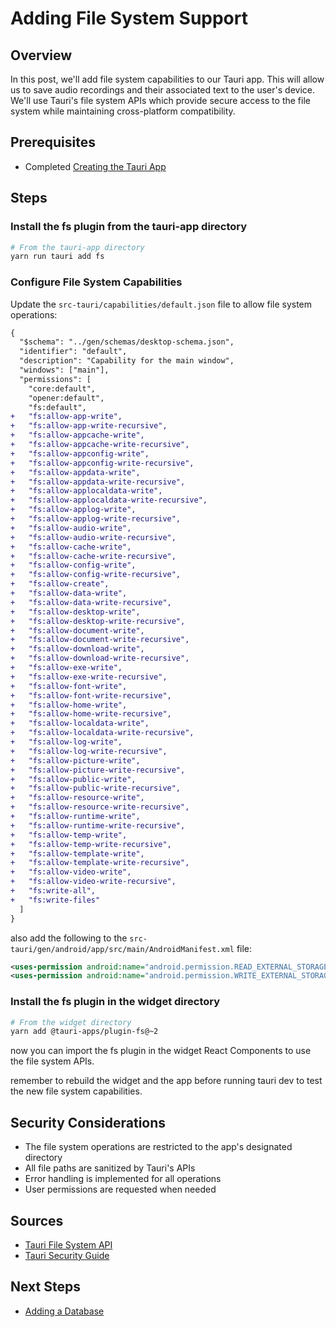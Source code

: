 # Adding File System Support

## Overview

In this post, we'll add file system capabilities to our Tauri app. This will allow us to save audio recordings and their associated text to the user's device. We'll use Tauri's file system APIs which provide secure access to the file system while maintaining cross-platform compatibility.

## Prerequisites

- Completed [Creating the Tauri App](4-creating-the-tauri-app.md)

## Steps

### Install the fs plugin from the tauri-app directory

```bash
# From the tauri-app directory
yarn run tauri add fs
```

### Configure File System Capabilities

Update the `src-tauri/capabilities/default.json` file to allow file system operations:

```diff
{
  "$schema": "../gen/schemas/desktop-schema.json",
  "identifier": "default",
  "description": "Capability for the main window",
  "windows": ["main"],
  "permissions": [
    "core:default",
    "opener:default",
    "fs:default",
+   "fs:allow-app-write",
+   "fs:allow-app-write-recursive",
+   "fs:allow-appcache-write",
+   "fs:allow-appcache-write-recursive",
+   "fs:allow-appconfig-write",
+   "fs:allow-appconfig-write-recursive",
+   "fs:allow-appdata-write",
+   "fs:allow-appdata-write-recursive",
+   "fs:allow-applocaldata-write",
+   "fs:allow-applocaldata-write-recursive",
+   "fs:allow-applog-write",
+   "fs:allow-applog-write-recursive",
+   "fs:allow-audio-write",
+   "fs:allow-audio-write-recursive",
+   "fs:allow-cache-write",
+   "fs:allow-cache-write-recursive",
+   "fs:allow-config-write",
+   "fs:allow-config-write-recursive",
+   "fs:allow-create",
+   "fs:allow-data-write",
+   "fs:allow-data-write-recursive",
+   "fs:allow-desktop-write",
+   "fs:allow-desktop-write-recursive",
+   "fs:allow-document-write",
+   "fs:allow-document-write-recursive",
+   "fs:allow-download-write",
+   "fs:allow-download-write-recursive",
+   "fs:allow-exe-write",
+   "fs:allow-exe-write-recursive",
+   "fs:allow-font-write",
+   "fs:allow-font-write-recursive",
+   "fs:allow-home-write",
+   "fs:allow-home-write-recursive",
+   "fs:allow-localdata-write",
+   "fs:allow-localdata-write-recursive",
+   "fs:allow-log-write",
+   "fs:allow-log-write-recursive",
+   "fs:allow-picture-write",
+   "fs:allow-picture-write-recursive",
+   "fs:allow-public-write",
+   "fs:allow-public-write-recursive",
+   "fs:allow-resource-write",
+   "fs:allow-resource-write-recursive",
+   "fs:allow-runtime-write",
+   "fs:allow-runtime-write-recursive",
+   "fs:allow-temp-write",
+   "fs:allow-temp-write-recursive",
+   "fs:allow-template-write",
+   "fs:allow-template-write-recursive",
+   "fs:allow-video-write",
+   "fs:allow-video-write-recursive",
+   "fs:write-all",
+   "fs:write-files"
  ]
}
```

also add the following to the `src-tauri/gen/android/app/src/main/AndroidManifest.xml` file:

```xml
<uses-permission android:name="android.permission.READ_EXTERNAL_STORAGE"/>
<uses-permission android:name="android.permission.WRITE_EXTERNAL_STORAGE" />
```

### Install the fs plugin in the widget directory

```bash
# From the widget directory
yarn add @tauri-apps/plugin-fs@~2
```

now you can import the fs plugin in the widget React Components to use the file system APIs.

remember to rebuild the widget and the app before running tauri dev to test the new file system capabilities.

## Security Considerations

- The file system operations are restricted to the app's designated directory
- All file paths are sanitized by Tauri's APIs
- Error handling is implemented for all operations
- User permissions are requested when needed

## Sources

- [Tauri File System API](https://tauri.app/v2/api/js/fs)
- [Tauri Security Guide](https://tauri.app/security/)

## Next Steps

- [Adding a Database](6-adding-a-database.md)
